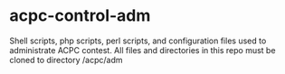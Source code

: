 # acpc-control-adm
Shell scripts, php scripts, perl scripts, and configuration files used to administrate ACPC contest. All files and directories in this repo must be cloned to directory /acpc/adm
